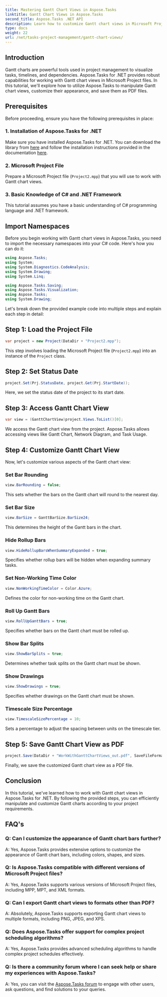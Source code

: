 ```yaml
---
title: Mastering Gantt Chart Views in Aspose.Tasks
linktitle: Gantt Chart Views in Aspose.Tasks
second_title: Aspose.Tasks .NET API
description: Learn how to customize Gantt chart views in Microsoft Project files using Aspose.Tasks for .NET. Step-by-step guide for efficient project management.
type: docs
weight: 22
url: /net/tasks-project-management/gantt-chart-views/
---
```

## Introduction
Gantt charts are powerful tools used in project management to visualize tasks, timelines, and dependencies. Aspose.Tasks for .NET provides robust capabilities for working with Gantt chart views in Microsoft Project files. In this tutorial, we'll explore how to utilize Aspose.Tasks to manipulate Gantt chart views, customize their appearance, and save them as PDF files.
## Prerequisites
Before proceeding, ensure you have the following prerequisites in place:
### 1. Installation of Aspose.Tasks for .NET
Make sure you have installed Aspose.Tasks for .NET. You can download the library from [here](https://releases.aspose.com/tasks/net/) and follow the installation instructions provided in the documentation [here](https://reference.aspose.com/tasks/net/).
### 2. Microsoft Project File
Prepare a Microsoft Project file (`Project2.mpp`) that you will use to work with Gantt chart views.
### 3. Basic Knowledge of C# and .NET Framework
This tutorial assumes you have a basic understanding of C# programming language and .NET framework.
## Import Namespaces
Before you begin working with Gantt chart views in Aspose.Tasks, you need to import the necessary namespaces into your C# code. Here's how you can do it:

```csharp
using Aspose.Tasks;
using System;
using System.Diagnostics.CodeAnalysis;
using System.Drawing;
using System.Linq;

using Aspose.Tasks.Saving;
using Aspose.Tasks.Visualization;
using Aspose.Tasks;
using System.Drawing;
```

Let's break down the provided example code into multiple steps and explain each step in detail:
## Step 1: Load the Project File
```csharp
var project = new Project(DataDir + "Project2.mpp");
```
This step involves loading the Microsoft Project file (`Project2.mpp`) into an instance of the `Project` class.
## Step 2: Set Status Date
```csharp
project.Set(Prj.StatusDate, project.Get(Prj.StartDate));
```
Here, we set the status date of the project to its start date.
## Step 3: Access Gantt Chart View
```csharp
var view = (GanttChartView)project.Views.ToList()[0];
```
We access the Gantt chart view from the project. Aspose.Tasks allows accessing views like Gantt Chart, Network Diagram, and Task Usage.
## Step 4: Customize Gantt Chart View
Now, let's customize various aspects of the Gantt chart view:
### Set Bar Rounding
```csharp
view.BarRounding = false;
```
This sets whether the bars on the Gantt chart will round to the nearest day.
### Set Bar Size
```csharp
view.BarSize = GanttBarSize.BarSize24;
```
This determines the height of the Gantt bars in the chart.
### Hide Rollup Bars
```csharp
view.HideRollupBarsWhenSummaryExpanded = true;
```
Specifies whether rollup bars will be hidden when expanding summary tasks.
### Set Non-Working Time Color
```csharp
view.NonWorkingTimeColor = Color.Azure;
```
Defines the color for non-working time on the Gantt chart.
### Roll Up Gantt Bars
```csharp
view.RollUpGanttBars = true;
```
Specifies whether bars on the Gantt chart must be rolled up.
### Show Bar Splits
```csharp
view.ShowBarSplits = true;
```
Determines whether task splits on the Gantt chart must be shown.
### Show Drawings
```csharp
view.ShowDrawings = true;
```
Specifies whether drawings on the Gantt chart must be shown.
### Timescale Size Percentage
```csharp
view.TimescaleSizePercentage = 10;
```
Sets a percentage to adjust the spacing between units on the timescale tier.
## Step 5: Save Gantt Chart View as PDF
```csharp
project.Save(DataDir + "WorkWithGanttChartViews_out.pdf", SaveFileFormat.Pdf);
```
Finally, we save the customized Gantt chart view as a PDF file.
## Conclusion
In this tutorial, we've learned how to work with Gantt chart views in Aspose.Tasks for .NET. By following the provided steps, you can efficiently manipulate and customize Gantt charts according to your project requirements.
## FAQ's
### Q: Can I customize the appearance of Gantt chart bars further?
A: Yes, Aspose.Tasks provides extensive options to customize the appearance of Gantt chart bars, including colors, shapes, and sizes.
### Q: Is Aspose.Tasks compatible with different versions of Microsoft Project files?
A: Yes, Aspose.Tasks supports various versions of Microsoft Project files, including MPP, MPT, and XML formats.
### Q: Can I export Gantt chart views to formats other than PDF?
A: Absolutely, Aspose.Tasks supports exporting Gantt chart views to multiple formats, including PNG, JPEG, and XPS.
### Q: Does Aspose.Tasks offer support for complex project scheduling algorithms?
A: Yes, Aspose.Tasks provides advanced scheduling algorithms to handle complex project schedules effectively.
### Q: Is there a community forum where I can seek help or share my experiences with Aspose.Tasks?
A: Yes, you can visit the [Aspose.Tasks forum](https://forum.aspose.com/c/tasks/15) to engage with other users, ask questions, and find solutions to your queries.
